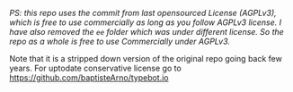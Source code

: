 
*PS: this repo uses the commit from last opensourced License (AGPLv3), which is free to use commercially as long as you follow AGPLv3 license.
I have also removed the `ee` folder which was under different license. So the repo as a whole is free to use Commercially under AGPLv3.*

Note that it is a stripped down version of the original repo going back few years. 
For uptodate conservative license go to https://github.com/baptisteArno/typebot.io
